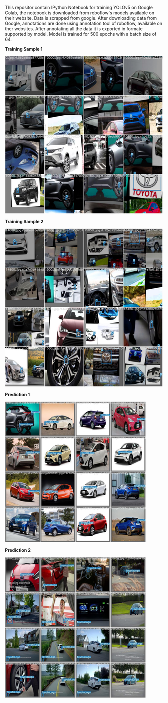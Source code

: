This repositor contain IPython Notebook for training YOLOv5 on Google Colab, the notebook is downloaded from roboflow's models available on their website.
Data is scrapped from google.
After downloading data from Google, annotations are done using annotation tool of roboflow, available on ther websites.
After annotating all the data it is exported in formate supported by model.
Model is trained for 500 epochs with a batch size of 64.

**Training Sample 1**

<img src="/images/train/train0.jpg" width = 600>


**Training Sample 2**

<img src="/images/train/train1.jpg" width = 600>


**Prediction 1**

<img src="/images/prediction/Pred1_1.jpg" width = 450>


**Prediction 2**

<img src="/images/prediction/Pred2_1.jpg" width = 450>
